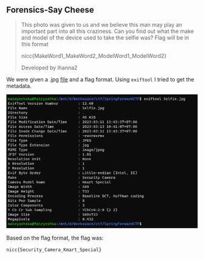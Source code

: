 ## Forensics-Say Cheese
> This photo was given to us and we believe this man may play an important part into all this craziness. Can you find out what the make and model of the device used to take the selfie was? Flag will be in this format
> 
> nicc{MakeWord1_MakeWord2_ModelWord1_ModelWord2}
> 
> Developed by ihanna2

We were given a .jpg [file](code/Selfie.jpg) and a flag format. Using `exiftool` I tried to get the metadata. <br />

![metadata](assets/Screenshot%202023-03-13%20104246.png) <br />

Based on the flag format, the flag was:
```
nicc{Security_Camera_Kmart_Special}
```
